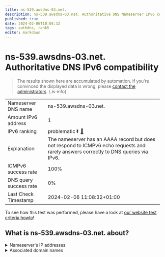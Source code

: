 ```yaml
---
title: ns-539.awsdns-03.net.
description: ns-539.awsdns-03.net. Authoritative DNS Nameserver IPv6 compatibility
published: true
date: 2024-02-06T10:08:32
tags: authdns, rank5
editor: markdown
---
```


# ns-539.awsdns-03.net. Authoritative DNS IPv6 compatibility

> The results shown here are accumulated by automation. If you're convinced the displayed data is wrong, please [contact the administrators](/howto/chat). 
{.is-info}




|   |   |
| - | - |
| Nameserver DNS name | ns-539.awsdns-03.net.
| Amount IPv6 address | 1
| IPv6 ranking | problematic :arrow_double_down: [🔗](/howto/ranking) |
| Explanation | The nameserver has an AAAA record but does not respond to ICMPv6 echo requests and rarely answers correctly to DNS queries via IPv6. |
| ICMPv6 success rate | 100%|
| DNS query success rate | 0% |
| Last Check Timestamp | 2024-02-06 11:08:32+01:00 |

To see how this test was performed, please have a look at [our website test criteria howto](/howto/testcriteria/authdns)!


## What is ns-539.awsdns-03.net. about?




<details>
<summary>Nameserver's IP addresses</summary>

2600:9000:5302:1b00::1

</details>



<details>
<summary>Associated domain names</summary>

gdpr.tubi.tv

</details>
